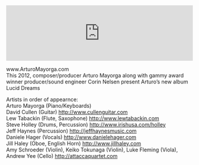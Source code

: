 <p/><div class="embed-container"><iframe src="http://www.youtube.com/embed/yb-zxYBKzC4" frameborder="0" height="auto" width="100%"></iframe></div>
<p>www.ArturoMayorga.com<br>
This 2012, composer/producer Arturo Mayorga along with gammy award winner producer/sound engineer Corin Nelsen present Arturo’s new album Lucid Dreams</p>
<p>Artists in order of appearnce:<br>
Arturo Mayorga (Piano/Keyboards)<br>
David Cullen (Guitar) <a href="http://www.cullenguitar.com">http://www.cullenguitar.com</a><br>
Lew Tabackin (Flute, Saxophone) <a href="http://www.lewtabackin.com">http://www.lewtabackin.com</a><br>
Steve Holley (Drums, Percussion)&nbsp;<a href="http://www.irishusa.com/holley">http://www.irishusa.com/holley</a><br>
Jeff Haynes (Percussion) <a href="http://jeffhaynesmusic.com">http://jeffhaynesmusic.com</a><br> Daniele Hager (Vocals) <a href="http://www.danielehager.com">http://www.danielehager.com</a><br>
Jill Haley (Oboe, English Horn) <a href="http://www.jillhaley.com">http://www.jillhaley.com</a><br>
Amy Schroeder (Violin), Keiko Tokunaga (Violin), Luke Fleming (Viola), Andrew Yee (Cello) <a href="http://attaccaquartet.com">http://attaccaquartet.com</a><script type="text/javascript">amayorgaSetBg("video");</script></p>

